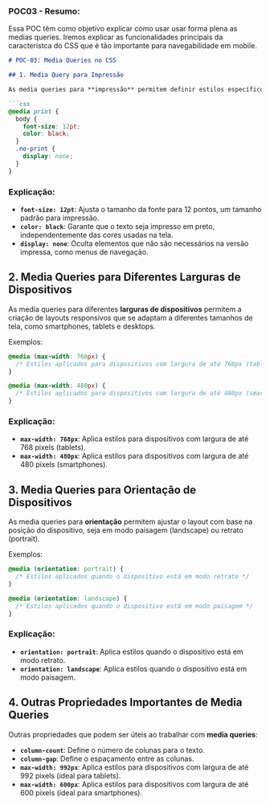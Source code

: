### POC03 - Resumo:
  Essa POC têm como objetivo explicar como usar usar forma plena as medias queries. Iremos explicar as funcionalidades principais da característca do CSS que é tão importante para navegabilidade em mobile. 
```markdown
# POC-03: Media Queries no CSS

## 1. Media Query para Impressão

As media queries para **impressão** permitem definir estilos específicos que serão aplicados apenas quando a página for impressa. Isso garante que o conteúdo seja apresentado de forma clara e legível no papel.

```css
@media print {
  body {
    font-size: 12pt;
    color: black;
  }
  .no-print {
    display: none;
  }
}
```

### Explicação:
- **`font-size: 12pt`**: Ajusta o tamanho da fonte para 12 pontos, um tamanho padrão para impressão.
- **`color: black`**: Garante que o texto seja impresso em preto, independentemente das cores usadas na tela.
- **`display: none`**: Oculta elementos que não são necessários na versão impressa, como menus de navegação.

## 2. Media Queries para Diferentes Larguras de Dispositivos

As media queries para diferentes **larguras de dispositivos** permitem a criação de layouts responsivos que se adaptam a diferentes tamanhos de tela, como smartphones, tablets e desktops.

Exemplos:

```css
@media (max-width: 768px) {
  /* Estilos aplicados para dispositivos com largura de até 768px (tablets) */
}

@media (max-width: 480px) {
  /* Estilos aplicados para dispositivos com largura de até 480px (smartphones) */
}
```

### Explicação:
- **`max-width: 768px`**: Aplica estilos para dispositivos com largura de até 768 pixels (tablets).
- **`max-width: 480px`**: Aplica estilos para dispositivos com largura de até 480 pixels (smartphones).

## 3. Media Queries para Orientação de Dispositivos

As media queries para **orientação** permitem ajustar o layout com base na posição do dispositivo, seja em modo paisagem (landscape) ou retrato (portrait).

Exemplos:

```css
@media (orientation: portrait) {
  /* Estilos aplicados quando o dispositivo está em modo retrato */
}

@media (orientation: landscape) {
  /* Estilos aplicados quando o dispositivo está em modo paisagem */
}
```

### Explicação:
- **`orientation: portrait`**: Aplica estilos quando o dispositivo está em modo retrato.
- **`orientation: landscape`**: Aplica estilos quando o dispositivo está em modo paisagem.

## 4. Outras Propriedades Importantes de Media Queries

Outras propriedades que podem ser úteis ao trabalhar com **media queries**:

- **`column-count`**: Define o número de colunas para o texto.
- **`column-gap`**: Define o espaçamento entre as colunas.
- **`max-width: 992px`**: Aplica estilos para dispositivos com largura de até 992 pixels (ideal para tablets).
- **`max-width: 600px`**: Aplica estilos para dispositivos com largura de até 600 pixels (ideal para smartphones).


